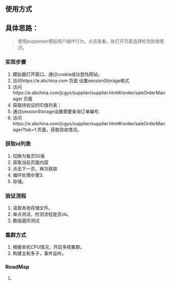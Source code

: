 ## 使用方式

## 具体思路：
> 使用puppeteer模拟用户操作行为，点击查看，新打开页面选择检测验收情况。

### 实现步骤
1. 模拟器打开窗口，通过cookie成功登陆网站。
2. 访问https://e.abchina.com 页面 设置sessionStorage格式
3. 访问https://e.abchina.com/jcgys/supplier/supplier.html#/order/saleOrderManager 页面
4. 获取待验证的ID值列表；
5. 通过sessionStorage设置需要查询订单编号.
6. 访问https://e.abchina.com/jcgys/supplier/supplier.html#/order/saleOrderManager?tab=1 页面，获取验收情况。

### 获取id列表
1. 切换为每页50条
2. 获取当前页面内容
3. 点击下一页，再次获取
4. 循环处理步骤3.
5. 存储。

### 验证流程
1. 读取本地存储文件。
2. 单点测试，检测流程是否ok。
3. 数组遍历测试

### 集群方式
1. 根据本机CPU情况，开启多核集群。
2. 构建主和多子，事件监听。

### RoadMap
1. 